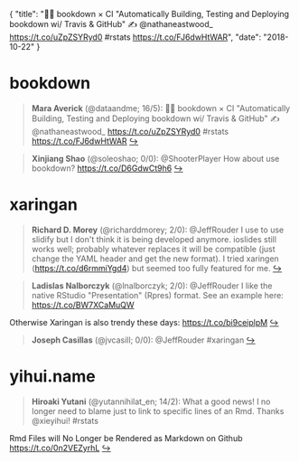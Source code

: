 {
  "title": "📕👷 bookdown × CI \"Automatically Building, Testing and Deploying bookdown wi/ Travis &amp; GitHub\" ✍️ @nathaneastwood_ https://t.co/uZpZSYRyd0 #rstats https://t.co/FJ6dwHtWAR",
  "date": "2018-10-22"
}

# bookdown

> **Mara Averick** (@dataandme; 16/5): 📕👷 bookdown × CI
"Automatically Building, Testing and Deploying bookdown wi/ Travis &amp; GitHub" ✍️ @nathaneastwood_ 
https://t.co/uZpZSYRyd0 #rstats https://t.co/FJ6dwHtWAR  [&#8618;](https://twitter.com/xieyihui/status/1054192876706500609)

<!-- -->


> **Xinjiang Shao** (@soleoshao; 0/0): @ShooterPlayer How about use bookdown? https://t.co/D6GdwCt9h6  [&#8618;](https://twitter.com/xieyihui/status/1054196713991426048)

<!-- -->


# xaringan

> **Richard D. Morey** (@richarddmorey; 2/0): @JeffRouder I use to use slidify but I don't think it is being developed anymore. ioslides still works well; probably whatever replaces it will be compatible (just change the YAML header and get the new format). I tried xaringen (https://t.co/d6rmmiYgd4) but seemed too fully featured for me.  [&#8618;](https://twitter.com/xieyihui/status/1054165894493028352)

<!-- -->


> **Ladislas Nalborczyk** (@lnalborczyk; 2/0): @JeffRouder I like the native RStudio "Presentation" (Rpres) format. See an example here: https://t.co/BW7XCaMuQW
>
Otherwise Xaringan is also trendy these days: https://t.co/bi9ceiplpM  [&#8618;](https://twitter.com/xieyihui/status/1054065303456530436)

<!-- -->


> **Joseph Casillas** (@jvcasill; 0/0): @JeffRouder #xaringan  [&#8618;](https://twitter.com/xieyihui/status/1054201586115846144)

<!-- -->


# yihui.name

> **Hiroaki Yutani** (@yutannihilat_en; 14/2): What a good news! I no longer need to blame just to link to specific lines of an Rmd. Thanks @xieyihui! #rstats
>
Rmd Files will No Longer be Rendered as Markdown on Github https://t.co/0n2VEZyrhL  [&#8618;](https://twitter.com/xieyihui/status/1053877401606742018)

<!-- -->


